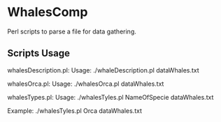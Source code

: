 # WhalesComp
Perl scripts to parse a file for data gathering.

## Scripts Usage
whalesDescription.pl:
Usage: ./whaleDescription.pl dataWhales.txt

whalesOrca.pl:
Usage: ./whalesOrca.pl dataWhales.txt


whalesTypes.pl:
Usage: ./whalesTyles.pl NameOfSpecie dataWhales.txt

Example: ./whalesTyles.pl Orca dataWhales.txt